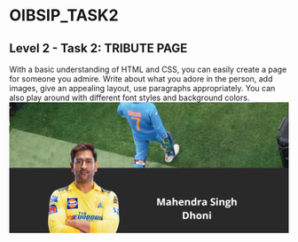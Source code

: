 ﻿# OIBSIP_TASK2
<h2>Level 2 - Task 2: TRIBUTE PAGE</h2>

With a basic understanding of HTML and CSS, you can easily create a page for someone you admire. Write about what you adore in the person, add images, give an appealing layout, use paragraphs appropriately. You can also play around with different font styles and background colors.
<img src="https://github.com/Atharvajk/OIBSIP_TASK2/blob/main/Screenshot%202023-08-26%20020458.png ">
